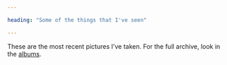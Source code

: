 ```yaml
---

heading: "Some of the things that I've seen"

---
```


These are the most recent pictures I've taken. For the full archive, look in the [albums](#albums).
